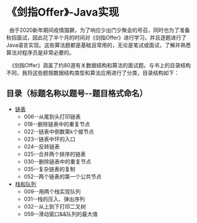 《剑指Offer》-Java实现
===========================

&nbsp;&nbsp;由于2020新年期间疫情猖獗，为了响应少出门少聚会的号召，同时也为了准备秋招面试，因此花了半个月的时间对《剑指Offer》进行学习，并且逐题进行了Java语言实现。这些算法题都是基础且常用的，无论是笔试或面试，了解并熟悉算法对程序员是非常必要的。



&nbsp;&nbsp;《剑指Offer》涵盖了约80道有关数据结构和算法的面试题。与书上的目录结构不同，我将这些题按数据结构类型和算法应用进行了分类，目录结构如下：


## 目录（标题名称以题号--题目格式命名）
* [链表](/src/Linklist_Question/README.md)
    * 006--从尾到头打印链表
    * 018--删除链表中的重复节点
    * 022--链表中倒数第k个接节点
    * 023--链表中环的入口
    * 024--反转链表
    * 025--合并两个排序的链表    
    * 030--删除链表中的重复节点
    * 035--复杂链表的复制
    * 052--两个链表的第一个公共节点
* [栈和队列](/src/Linklist_Question/README.md)
    * 009--用两个栈实现队列
    * 031--栈的压入、弹出序列
    * 032--从上到下打印二叉树
    * 059--滑动窗口&&队列的最大值
    
    
    
    
    
